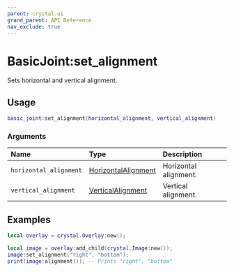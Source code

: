 ```yaml
---
parent: crystal.ui
grand_parent: API Reference
nav_exclude: true
---
```


# BasicJoint:set_alignment

Sets horizontal and vertical alignment.

## Usage

```lua
basic_joint:set_alignment(horizontal_alignment, vertical_alignment)
```

### Arguments

| Name                   | Type                                                        | Description           |
| :--------------------- | :---------------------------------------------------------- | :-------------------- |
| `horizontal_alignment` | [HorizontalAlignment](/crystal/api/ui/horizontal_alignment) | Horizontal alignment. |
| `vertical_alignment`   | [VerticalAlignment](/crystal/api/ui/vertical_alignment)     | Vertical alignment.   |

## Examples

```lua
local overlay = crystal.Overlay:new();

local image = overlay:add_child(crystal.Image:new());
image:set_alignment("right", "bottom");
print(image:alignment()); -- Prints "right", "bottom"
```
